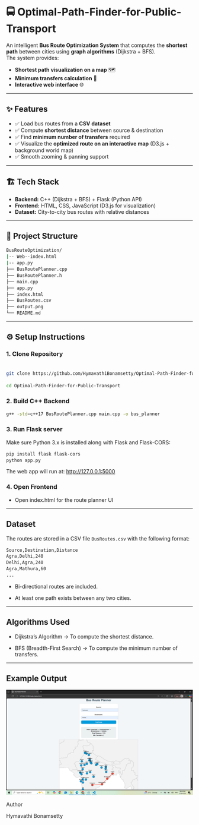 # 🚍 Optimal-Path-Finder-for-Public-Transport

An intelligent **Bus Route Optimization System** that computes the **shortest path** between cities using **graph algorithms** (Dijkstra + BFS).  
The system provides:  
- **Shortest path visualization on a map** 🗺️  
- **Minimum transfers calculation** 🔄  
- **Interactive web interface** 🌐  

---

## ✨ Features
- ✅ Load bus routes from a **CSV dataset**  
- ✅ Compute **shortest distance** between source & destination  
- ✅ Find **minimum number of transfers** required  
- ✅ Visualize the **optimized route on an interactive map** (D3.js + background world map)  
- ✅ Smooth zooming & panning support  

---

## 🏗️ Tech Stack
- **Backend:** C++ (Dijkstra + BFS) + Flask (Python API)  
- **Frontend:** HTML, CSS, JavaScript (D3.js for visualization)  
- **Dataset:** City-to-city bus routes with relative distances  

---

## 📂 Project Structure

```bash
BusRouteOptimization/
|-- Web--index.html
|-- app.py
├── BusRoutePlanner.cpp
├── BusRoutePlanner.h
├── main.cpp
├── app.py
├── index.html
├── BusRoutes.csv
├── output.png
└── README.md
```

---

## ⚙️ Setup Instructions

### 1. Clone Repository
```bash

git clone https://github.com/HymavathiBonamsetty/Optimal-Path-Finder-for-Public-Transport.git

cd Optimal-Path-Finder-for-Public-Transport

```

### 2. Build C++ Backend

```bash
g++ -std=c++17 BusRoutePlanner.cpp main.cpp -o bus_planner
```

### 3. Run Flask server

Make sure Python 3.x is installed along with Flask and Flask-CORS:
```bash
pip install flask flask-cors
python app.py
```
The web app will run at: http://127.0.0.1:5000

### 4. Open Frontend

- Open index.html for the route planner UI

---

## Dataset

The routes are stored in a CSV file `BusRoutes.csv` with the following format:
```bash
Source,Destination,Distance
Agra,Delhi,240
Delhi,Agra,240
Agra,Mathura,60
...
```
- Bi-directional routes are included.

- At least one path exists between any two cities.

---

## Algorithms Used

- Dijkstra’s Algorithm → To compute the shortest distance.

- BFS (Breadth-First Search) → To compute the minimum number of transfers.

---

## Example Output

![Bus Route Optimization Output](BusRouteOptimization/Output.png)

Author

Hymavathi Bonamsetty
